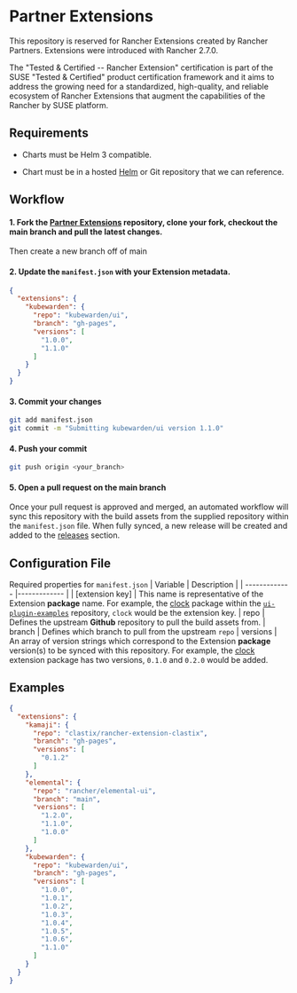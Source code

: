 # Partner Extensions

This repository is reserved for Rancher Extensions created by Rancher Partners.  Extensions were introduced with Rancher 2.7.0. 

The "Tested & Certified -- Rancher Extension" certification is part of the SUSE "Tested & Certified" product certification framework and it aims to address the growing need for a standardized, high-quality, and reliable ecosystem of Rancher Extensions that augment the capabilities of the Rancher by SUSE platform.

## Requirements

* Charts must be Helm 3 compatible.

* Chart must be in a hosted [Helm](https://helm.sh/docs/topics/chart_repository/) or Git repository that we can reference.


## Workflow

#### 1. Fork the [Partner Extensions](https://github.com/rancher/partner-charts/) repository, clone your fork, checkout the **main** branch and pull the latest changes. 
Then create a new branch off of main

#### 2. Update the `manifest.json` with your Extension metadata.

```json
{
  "extensions": {
    "kubewarden": {
      "repo": "kubewarden/ui",
      "branch": "gh-pages",
      "versions": [
        "1.0.0",
        "1.1.0"
      ]
    }
  }
}
```

#### 3. Commit your changes
```bash
git add manifest.json
git commit -m "Submitting kubewarden/ui version 1.1.0"
```

#### 4. Push your commit
```bash
git push origin <your_branch>
```

#### 5. Open a pull request on the **main** branch

Once your pull request is approved and merged, an automated workflow will sync this repository with the build assets from the supplied repository within the `manifest.json` file. When fully synced, a new release will be created and added to the [releases](https://github.com/rancher/partner-extensions/releases) section. 

## Configuration File

Required properties for `manifest.json`
| Variable | Description |
| ------------- |------------- |
| [extension key] | This name is representative of the Extension **package** name. For example, the [clock](https://github.com/rancher/ui-plugin-examples/tree/main/pkg/clock) package within the [`ui-plugin-examples`](https://github.com/rancher/ui-plugin-examples/tree/main) repository, `clock` would be the extension key.
| repo | Defines the upstream **Github** repository to pull the build assets from.
| branch | Defines which branch to pull from the upstream `repo`
| versions | An array of version strings which correspond to the Extension **package** version(s) to be synced with this repository. For example, the [clock](https://github.com/rancher/ui-plugin-examples/tree/main/charts/clock) extension package has two versions, `0.1.0` and `0.2.0` would be added.


## Examples

```json
{
  "extensions": {
    "kamaji": {
      "repo": "clastix/rancher-extension-clastix",
      "branch": "gh-pages",
      "versions": [
        "0.1.2"
      ]
    },
    "elemental": {
      "repo": "rancher/elemental-ui",
      "branch": "main",
      "versions": [
        "1.2.0",
        "1.1.0",
        "1.0.0"
      ]
    },
    "kubewarden": {
      "repo": "kubewarden/ui",
      "branch": "gh-pages",
      "versions": [
        "1.0.0",
        "1.0.1",
        "1.0.2",
        "1.0.3",
        "1.0.4",
        "1.0.5",
        "1.0.6",
        "1.1.0"
      ]
    }
  }
}
```
